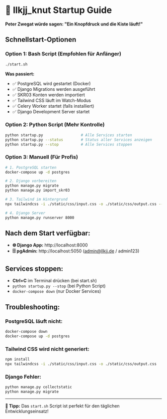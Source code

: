 # 🚀 llkjj_knut Startup Guide

**Peter Zwegat würde sagen: "Ein Knopfdruck und die Kiste läuft!"**

## Schnellstart-Optionen

### Option 1: Bash Script (Empfohlen für Anfänger) 
```bash
./start.sh
```

**Was passiert:**
- ✅ PostgreSQL wird gestartet (Docker)
- ✅ Django Migrations werden ausgeführt
- ✅ SKR03 Konten werden importiert
- ✅ Tailwind CSS läuft im Watch-Modus
- ✅ Celery Worker startet (falls installiert)
- ✅ Django Development Server startet

### Option 2: Python Script (Mehr Kontrolle)
```bash
python startup.py                 # Alle Services starten
python startup.py --status        # Status aller Services anzeigen
python startup.py --stop          # Alle Services stoppen
```

### Option 3: Manuell (Für Profis)
```bash
# 1. PostgreSQL starten
docker-compose up -d postgres

# 2. Django vorbereiten
python manage.py migrate
python manage.py import_skr03

# 3. Tailwind im Hintergrund
npx tailwindcss -i ./static/css/input.css -o ./static/css/output.css --watch &

# 4. Django Server
python manage.py runserver 8000
```

## Nach dem Start verfügbar:

- **🌐 Django App:** http://localhost:8000
- **🗄️ pgAdmin:** http://localhost:5050 (admin@llkjj.de / admin123)

## Services stoppen:

- **Ctrl+C** im Terminal drücken (bei start.sh)
- `python startup.py --stop` (bei Python Script)
- `docker-compose down` (nur Docker Services)

## Troubleshooting:

### PostgreSQL läuft nicht:
```bash
docker-compose down
docker-compose up -d postgres
```

### Tailwind CSS wird nicht generiert:
```bash
npm install
npx tailwindcss -i ./static/css/input.css -o ./static/css/output.css
```

### Django Fehler:
```bash
python manage.py collectstatic
python manage.py migrate
```

---

**🎯 Tipp:** Das `start.sh` Script ist perfekt für den täglichen Entwicklungseinsatz!
